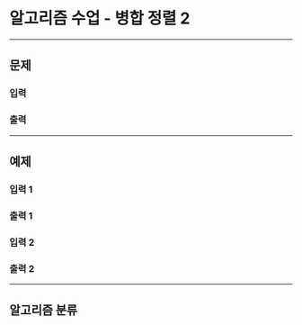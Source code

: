 # 알고리즘 수업 - 병합 정렬 2

---

## 문제



### 입력



### 출력



---

## 예제

### 입력 1



### 출력 1



### 입력 2



### 출력 2



---

## 알고리즘 분류